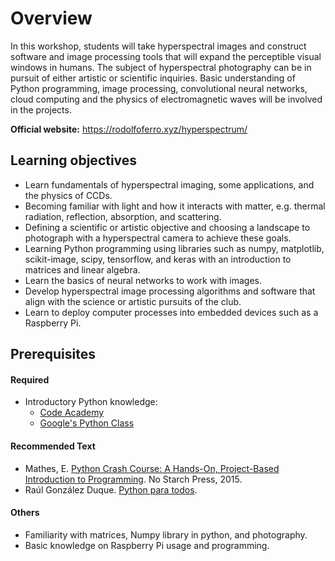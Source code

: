 # Overview

In this workshop, students will take hyperspectral images and construct software and image processing tools that will expand the perceptible visual windows in humans. The subject of hyperspectral photography can be in pursuit of either artistic or scientific inquiries. Basic understanding of Python programming, image processing, convolutional neural networks, cloud computing and the physics of electromagnetic waves will be involved in the projects.

**Official website:** <https://rodolfoferro.xyz/hyperspectrum/>

## Learning objectives

- Learn fundamentals of hyperspectral imaging, some applications, and the physics of CCDs.
- Becoming familiar with light and how it interacts with matter, e.g. thermal radiation, reflection, absorption, and scattering.
- Defining a scientific or artistic objective and choosing a landscape to photograph with a hyperspectral camera to achieve these goals.
- Learning Python programming using libraries such as numpy, matplotlib, scikit-image, scipy, tensorflow, and keras with an introduction to matrices and linear algebra.
- Learn the basics of neural networks to work with images.
- Develop hyperspectral image processing algorithms and software that align with the science or artistic pursuits of the club.
- Learn to deploy computer processes into embedded devices such as a Raspberry Pi.

## Prerequisites

#### Required

- Introductory Python knowledge: 
  - [Code Academy](https://www.codecademy.com/learn/learn-python-3)
  - [Google's Python Class](https://developers.google.com/edu/python/)

#### Recommended Text

- Mathes, E. [Python Crash Course: A Hands-On, Project-Based Introduction to Programming](https://nostarch.com/pythoncrashcourse/). No Starch Press, 2015. 
- Raúl González Duque. [Python para todos](https://launchpadlibrarian.net/18980633/Python%20para%20todos.pdf).


#### Others

- Familiarity with matrices, Numpy library in python, and photography.
- Basic knowledge on Raspberry Pi usage and programming.